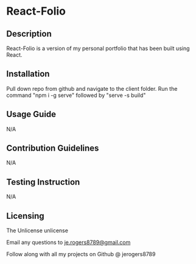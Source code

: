 # React-Folio
## Description ##
  React-Folio is a version of my personal portfolio that has been built using React.
  ## Installation ##
  Pull down repo from github and navigate to the client folder. Run the command "npm i -g serve" followed by "serve -s build"
  ## Usage Guide ##
  N/A
  ## Contribution Guidelines ##
  N/A
  ## Testing Instruction ##
  N/A
  ## Licensing ##
  The Unlicense	unlicense
  
  Email any questions to je.rogers8789@gmail.com

  Follow along with all my projects on Github @ jerogers8789
